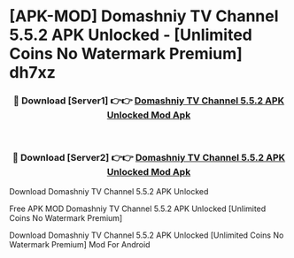 # [APK-MOD] Domashniy TV Channel 5.5.2 APK Unlocked - [Unlimited Coins No Watermark Premium] dh7xz



<div align="center">
<h3>🔴 Download [Server1] 👉👉 <a href="https://momento.my/?title=Domashniy_TV_Channel_5.5.2_APK_Unlocked">Domashniy TV Channel 5.5.2 APK Unlocked Mod Apk</a></h3><br>

<h3>🔴 Download [Server2] 👉👉 <a href="https://momento.my/?title=Domashniy_TV_Channel_5.5.2_APK_Unlocked">Domashniy TV Channel 5.5.2 APK Unlocked Mod Apk</a></h3>
</div>



Download Domashniy TV Channel 5.5.2 APK Unlocked 

Free APK MOD Domashniy TV Channel 5.5.2 APK Unlocked [Unlimited Coins No Watermark Premium]

Download Domashniy TV Channel 5.5.2 APK Unlocked [Unlimited Coins No Watermark Premium] Mod For Android
